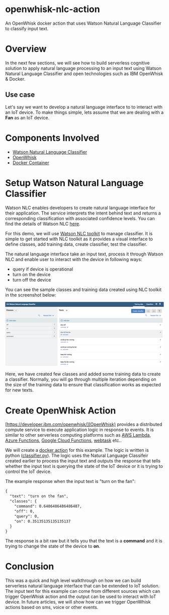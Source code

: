 # openwhisk-nlc-action
An OpenWhisk docker action that uses Watson Natural Language Classifier to classify input text.

# Overview
In the next few sections, we will see how to build serverless cognitive solution to apply natural language processing to an input text using Watson Natural Language Classifier and open technologies such as IBM OpenWhisk & Docker.

## Use case
Let's say we want to develop a natural language interface to to interact with an IoT device. To make things simple, lets assume that we are dealing with a **Fan** as an IoT device.

# Components Involved
- [Watson Natural Language Classifier](https://www.ibm.com/watson/developercloud/nl-classifier.html)
- [OpenWhisk](https://new-console.ng.bluemix.net/openwhisk/)
- [Docker Container](https://www.docker.com/)

# Setup Watson Natural Language Classifier
Watson NLC enables developers to create natural language interface for their application. The service interprets the intent behind text and returns a corresponding classification with associated confidence levels. You can find the details of Watson NLC [here](https://www.ibm.com/watson/developercloud/nl-classifier.html).

For this demo, we will use [Watson NLC toolkit](https://www.ibm.com/watson/developercloud/doc/nl-classifier/tool_overview.shtml) to manage classifier. It is simple to get started with NLC toolkit as it provides a visual interface to define classes, add training data, create classifier, test the classifier.

The natural language interface take an input text, process it through Watson NLC and enable user to interact with the device in following ways:
 - query if device is operational
 - turn on the device
 - turn off the device

You can see the sample classes and training data created using NLC toolkit in the screenshot below:

![Training](screenshots/train.png "NLC Toolkit")

Here, we have created few classes and added some training data to create a classifier. Normally, you will go through multiple iteration depending on the size of the training data to ensure that classification works as expected for new texts.

# Create OpenWhisk Action
[https://developer.ibm.com/openwhisk/](OpenWhisk) provides a distributed compute service to execute application logic in response to events. It is similar to other serverless computing platforms such as [AWS Lambda](https://aws.amazon.com/lambda/), [Azure Functions](https://azure.microsoft.com/en-us/services/functions/), [Google Cloud Functions](https://cloud.google.com/functions/), [webtask](https://webtask.io/) etc..

We will create a [docker action](https://console.ng.bluemix.net/docs/openwhisk/openwhisk_actions.html#openwhisk_actions_docker) for this example. The logic is written is python ([classifier.py](docker-action/client/classifier.py)). The logic uses the Natural Language Classifeir created earlier to process the input text and outputs the response that tells whether the input text is querying the state of the IoT device or it is trying to control the IoT device.

The example response when the input text is "turn on the fan":
```
{
  "text": "turn on the fan",
  "classes": {
    "command": 0.6486486486486487,
    "off": 0,
    "query": 0,
    "on": 0.35135135135135137
  }
}
```
The response is a bit raw but it tells you that the text is a **command** and it is trying to change the state of the device to **on**.

# Conclusion
This was a quick and high level walkthrough on how we can build serverless natural language interface that can be extended to IoT solution. The input text for this example can come from different sources which can trigger OpenWhisk action and the output can be used to interact with IoT device. In future articles, we will show how can we trigger OpenWhisk actions based on sms, voice or other events.
 
